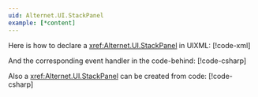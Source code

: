 ```yaml
---
uid: Alternet.UI.StackPanel
example: [*content]
---
```


Here is how to declare a <xref:Alternet.UI.StackPanel> in UIXML:
[!code-xml[](examples/ExampleWindow.uixml#CreateUixmlDeclaration)]

And the corresponding event handler in the code-behind:
[!code-csharp[](examples/ExampleWindow.uixml.cs#StackPanelEventHandler)]

Also a <xref:Alternet.UI.StackPanel> can be created from code:
[!code-csharp[](examples/ExampleWindow.uixml.cs#StackPanelCSharpCreation)]
